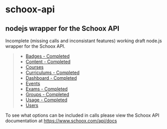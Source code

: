 # schoox-api
## nodejs wrapper for the Schoox API

Incomplete (missing calls and inconsistant features) working draft node.js wrapper for the Schoox API.
>- [Badges - Completed](https://github.com/Spazz/schoox-api/blob/master/api/calls/badges.js)
>- [Content - Completed](https://github.com/Spazz/schoox-api/blob/master/api/calls/content.js)
>- [Courses](https://github.com/Spazz/schoox-api/blob/master/api/calls/courses.js)
>- [Curriculums - Completed](https://github.com/Spazz/schoox-api/blob/master/api/calls/curriculums.js)
>- [Dashboard - Completed](https://github.com/Spazz/schoox-api/blob/master/api/calls/dashboard.js)
>- [Events](https://github.com/Spazz/schoox-api/blob/master/api/calls/events.js)
>- [Exams - Completed](https://github.com/Spazz/schoox-api/blob/master/api/calls/exams.js)
>- [Groups - Completed](https://github.com/Spazz/schoox-api/blob/master/api/calls/groups.js)
>- [Usage - Completed](https://github.com/Spazz/schoox-api/blob/master/api/calls/usage.js)
>- [Users](https://github.com/Spazz/schoox-api/blob/master/api/calls/users.js)

To see what options can be included in calls please view the Schoox API documentation at https://www.schoox.com/api/docs